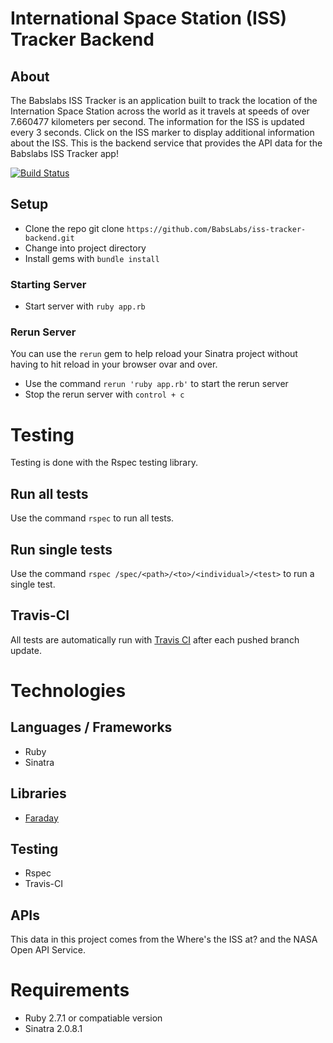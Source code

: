 # International Space Station (ISS) Tracker Backend

## About
The Babslabs ISS Tracker is an application built to track the location of the Internation Space Station across the world as it travels at speeds of over 7.660477 kilometers per second. The information for the ISS is updated every 3 seconds. Click on the ISS marker to display additional information about the ISS. This is the backend service that provides the API data for the Babslabs ISS Tracker app!

[![Build Status](https://travis-ci.com/BabsLabs/iss-tracker-backend.svg?branch=master)](https://travis-ci.com/BabsLabs/iss-tracker-backend)

## Setup
- Clone the repo git clone `https://github.com/BabsLabs/iss-tracker-backend.git`
- Change into project directory
- Install gems with `bundle install`

### Starting Server
- Start server with `ruby app.rb`

### Rerun Server
You can use the `rerun` gem to help reload your Sinatra project without having to hit reload in your browser ovar and over. 
- Use the command `rerun 'ruby app.rb'` to start the rerun server
- Stop the rerun server with `control + c`

# Testing
Testing is done with the Rspec testing library.

## Run all tests
Use the command `rspec` to run all tests.

## Run single tests
Use the command `rspec /spec/<path>/<to>/<individual>/<test>` to run a single test.

## Travis-CI
All tests are automatically run with [Travis CI](https://travis-ci.com/) after each pushed branch update.

# Technologies

## Languages / Frameworks
- Ruby
- Sinatra

## Libraries
- [Faraday](https://lostisland.github.io/faraday/)

## Testing
- Rspec
- Travis-CI

## APIs
This data in this project comes from the Where's the ISS at? and the NASA Open API Service.

# Requirements
- Ruby 2.7.1 or compatiable version
- Sinatra 2.0.8.1